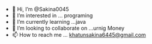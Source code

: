 - 👋 Hi, I’m @Sakina0045
- 👀 I’m interested in ... programing 
- 🌱 I’m currently learning ...java
- 💞️ I’m looking to collaborate on ...urnig Money 
- 📫 How to reach me ... khatunsakina6445@gmail.com

<!---
Sakina0045/Sakina0045 is a ✨ special ✨ repository because its `README.md` (this file) appears on your GitHub profile.
You can click the Preview link to take a look at your changes.
--->
